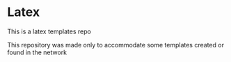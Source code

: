 Latex
=====

This is a latex templates repo

This repository was made only to accommodate some templates created or found in the network


